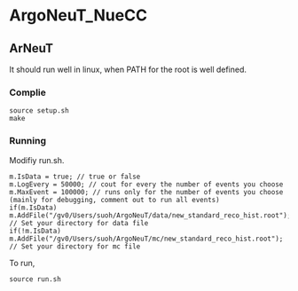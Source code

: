 # ArgoNeuT_NueCC

## ArNeuT

It should run well in linux, when PATH for the root is well defined.

### Complie
```
source setup.sh
make
```

### Running
Modifiy run.sh. 
```
m.IsData = true; // true or false
m.LogEvery = 50000; // cout for every the number of events you choose
m.MaxEvent = 100000; // runs only for the number of events you choose (mainly for debugging, comment out to run all events)
if(m.IsData) m.AddFile("/gv0/Users/suoh/ArgoNeuT/data/new_standard_reco_hist.root"); // Set your directory for data file
if(!m.IsData) m.AddFile("/gv0/Users/suoh/ArgoNeuT/mc/new_standard_reco_hist.root"); // Set your directory for mc file
```

To run,
```
source run.sh
```